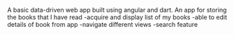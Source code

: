 A basic data-driven web app built using angular and dart.
 An app for storing the books that I have read
  -acquire and display list of my books 
  -able to edit details of book from app 
  -navigate different views -search feature
